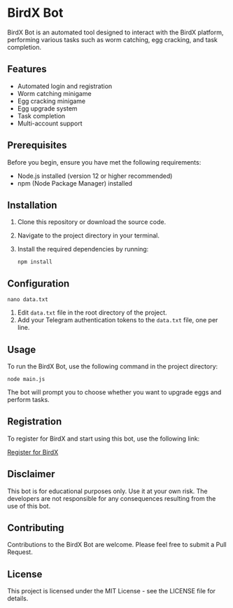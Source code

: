 # BirdX Bot

BirdX Bot is an automated tool designed to interact with the BirdX platform, performing various tasks such as worm catching, egg cracking, and task completion.

## Features

- Automated login and registration
- Worm catching minigame
- Egg cracking minigame
- Egg upgrade system
- Task completion
- Multi-account support

## Prerequisites

Before you begin, ensure you have met the following requirements:

- Node.js installed (version 12 or higher recommended)
- npm (Node Package Manager) installed

## Installation

1. Clone this repository or download the source code.
2. Navigate to the project directory in your terminal.
3. Install the required dependencies by running:

   ```
   npm install
   ```

## Configuration

   ```
   nano data.txt
   ```

1. Edit `data.txt` file in the root directory of the project.
2. Add your Telegram authentication tokens to the `data.txt` file, one per line.

## Usage

To run the BirdX Bot, use the following command in the project directory:

```
node main.js
```

The bot will prompt you to choose whether you want to upgrade eggs and perform tasks.

## Registration

To register for BirdX and start using this bot, use the following link:

[Register for BirdX](https://t.me/birdx2_bot/birdx?startapp=2128679063)

## Disclaimer

This bot is for educational purposes only. Use it at your own risk. The developers are not responsible for any consequences resulting from the use of this bot.

## Contributing

Contributions to the BirdX Bot are welcome. Please feel free to submit a Pull Request.

## License

This project is licensed under the MIT License - see the LICENSE file for details.

